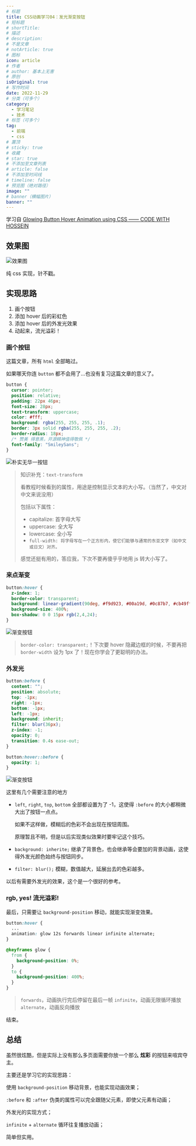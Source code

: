 ```yaml
---
# 标题
title: CSS动画学习04：发光渐变按钮
# 短标题
# shortTitle:
# 描述
# description:
# 不是文章
# notArticle: true
# 图标
icon: article
# 作者
# author: 基本上无害
# 原创
isOriginal: true
# 写作时间
date: 2022-11-29
# 分类（可多个）
category:
  - 学习笔记
  - 技术
# 标签（可多个）
tag:
  - 前端
  - css
# 置顶
# sticky: true
# 收藏
# star: true
# 不添加至文章列表
# article: false
# 不添加至时间线
# timeline: false
# 预览图（绝对路径）
image: ""
# banner（横幅图片）
banner: ""
---
```


学习自 [Glowing Button Hover Animation using CSS —— CODE WITH HOSSEIN](https://www.youtube.com/watch?v=EVkbLO649cY)

<!-- more -->

## 效果图

![效果图](./img/color-btn-1.gif)

纯 css 实现，针不戳。

## 实现思路

1. 画个按钮
2. 添加 hover 后的彩虹色
3. 添加 hover 后的外发光效果
4. 动起来，流光溢彩！

### 画个按钮

这篇文章，所有 ```html``` 全部略过。

如果哪天你连 ```button``` 都不会用了...也没有复习这篇文章的意义了。

```css
button {
  cursor: pointer;
  position: relative;
  padding: 22px 46px;
  font-size: 28px;
  text-transform: uppercase;
  color: #fff;
  background: rgba(255, 255, 255, .1);
  border: 3px solid rgba(255, 255, 255, .2);
  border-radius: 18px;
  /* 赞美 得意黑，开源精神值得敬佩 */
  font-family: "SmileySans";
}
```

![朴实无华一按钮](./img/color-btn-2.jpg)

> 知识补充：```text-transform```
>
> 看教程时候看到的属性，用途是控制显示文本的大小写。（当然了，中文对中文来说没用）
>
> 包括以下属性：
>
> - capitalize: 首字母大写
> - uppercase: 全大写
> - lowercase: 全小写
> - ```full-width: 将字母写在一个正方形内，使它们能够与通常的东亚文字（如中文或日文）对齐。```
>
> 感觉还挺有用的，答应我，下次不要再傻乎乎地用 js 转大小写了。

### 来点渐变

```css
button:hover {
  z-index: 1;
  border-color: transparent;
  background: linear-gradient(90deg, #f9d923, #00a19d, #0c87b7, #cb49ff, #ff6666, #f9d923);
  background-size: 400%;
  box-shadow: 0 0 15px rgb(2,4,24);
}
```

![渐变按钮](./img/color-btn-3.jpg)

> ```border-color: transparent;```！下次要 hover 隐藏边框的时候，不要再把 ```border-width``` 设为 1px 了！现在你学会了更聪明的办法。

### 外发光

```css
button:before {
  content: "";
  position: absolute;
  top: -1px;
  right: -1px;
  bottom: -1px;
  left: -1px;
  background: inherit;
  filter: blur(36px);
  z-index: -1;
  opacity: 0;
  transition: 0.4s ease-out;
}

button:hover::before {
  opacity: 1;
}
```

![渐变按钮](./img/color-btn-4.jpg)


这里有几个需要注意的地方

- ```left```, ```right```, ```top```, ```bottom``` 全部都设置为了 -1，这使得 ```:before``` 的大小都稍微大出了按钮一点点。

  如果不这样做，模糊后的色彩不会出现在按钮周围。
  
  原理暂且不明，但是以后实现类似效果时要牢记这个技巧。
- ```background: inherite;``` 继承了背景色，也会继承等会要加的背景动画，这使得外发光颜色始终与按钮同步。
- ```filter: blur();``` 模糊，数值越大，延展出去的色彩越多。

以后有需要外发光的效果，这个是一个很好的参考。

### rgb, yes! 流光溢彩!

最后，只需要让 ```background-position``` 移动，就能实现渐变效果。

```css
button:hover {
  ...
  animation: glow 12s forwards linear infinite alternate;
}

@keyframes glow {
  from {
    background-position: 0%;
  }
  to {
    background-position: 400%;
  }
}
```

> ```forwards```，动画执行完后停留在最后一帧
> ```infinite```，动画无限循环播放
> ```alternate```，动画反向播放

结束。

## 总结

虽然很炫酷，但是实际上没有那么多页面需要你放一个那么 **炫彩** 的按钮来喧宾夺主。

主要还是学习它的实现思路：

使用 ```background-position``` 移动背景，也能实现动画效果；

```:before``` 和 ```:after``` 伪类的属性可以完全跟随父元素，即使父元素有动画；

外发光的实现方式；

```infinite``` + ```alternate``` 循环往复播放动画；

简单但实用。
